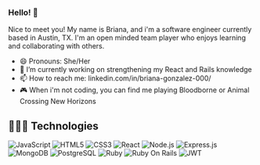 ### Hello! 👋

Nice to meet you! My name is Briana, and i'm a software engineer currently based in Austin, TX. I'm an open minded team player who enjoys learning and collaborating with others. 

- 😄 Pronouns: She/Her
- 🔭 I’m currently working on strengthening my React and Rails knowledge
- 📫 How to reach me: linkedin.com/in/briana-gonzalez-000/
- 🎮 When i'm not coding, you can find me playing Bloodborne or Animal Crossing New Horizons

## 👩🏻‍💻 Technologies
![JavaScript](https://img.shields.io/badge/-JavaScript-F7DF1E?style=flat-square&logo=javascript&logoColor=black)
![HTML5](https://img.shields.io/badge/-HTML5-red?style=flat-square&logo=html5&logoColor=white)
![CSS3](https://img.shields.io/badge/-CSS3-blue?style=flat-square&logo=css3&logoColor=white)
![React](https://img.shields.io/badge/-React-61DAFB?style=flat-square&logo=react&logoColor=black)
![Node.js](https://img.shields.io/badge/-Node.js-339933?style=flat-square&logo=nodedotjs&logoColor=white)
![Express.js](https://img.shields.io/badge/-Express-e2e2e2?style=flat-square&logo=express&logoColor=black)
![MongoDB](https://img.shields.io/badge/-MongoDB-47A248?style=flat-square&logo=mongodb&logoColor=white)
![PostgreSQL](https://img.shields.io/badge/-PostgreSQL-4169E1?style=flat-square&logo=postgresql&logoColor=white)
![Ruby](https://img.shields.io/badge/-Ruby-CC342D?style=flat-square&logo=ruby&logoColor=white)
![Ruby On Rails](https://img.shields.io/badge/-Ruby_On_Rails-CC0000?style=flat-square&logo=rubyonrails&logoColor=white)
![JWT](https://img.shields.io/badge/JWT-000000?style=for-the-badge&logo=JSON%20web%20tokens&logoColor=white)
